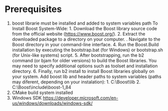 # Prerequisites
1. boost librarie must be installed and added to system variables path
    To Install Boost System-Wide:
        1. Download the Boost library source code from the official website (https://www.boost.org/).
        2. Extract the downloaded package to a directory on your computer.
        . Navigate to the Boost directory in your command-line interface.
        4. Run the Boost.Build installation by executing the bootstrap.bat (for Windows) or bootstrap.sh (for Unix-like systems) script.
        5. After bootstrapping, run the b2 command (or bjam for older versions) to build the Boost libraries. You may need to specify additional options such as toolset and installation directory.
        6. Finally, run b2 install to install Boost libraries globally on your system.
    Add boost lib and header paths to system variables (paths may diferent, depending on your instalation):
        1. C:\Boost\lib
        2. C:\Boost\include\boost-1_84
2. CMake build system installed
3. Windows SDK https://developer.microsoft.com/en-us/windows/downloads/windows-sdk/


